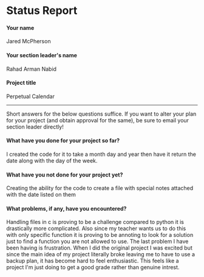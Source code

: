 # Status Report

#### Your name

Jared McPherson

#### Your section leader's name

Rahad Arman Nabid

#### Project title

Perpetual Calendar

***

Short answers for the below questions suffice. If you want to alter your plan for your project (and obtain approval for the same), be sure to email your section leader directly!

#### What have you done for your project so far?

I created the code for it to take a month day and year then have it return the date along with the day of the week.

#### What have you not done for your project yet?

Creating the ability for the code to create a file with special notes attached with the date listed on them

#### What problems, if any, have you encountered?


Handling files in c is proving to be a challenge compared to python it is drastically more complicated. Also since
my teacher wants us to do this with only specific function it is proving to be annoting to look for a solution just to find
a function you are not allowed to use. The last problem I have been having is frustration. When I did the original project I was excited but since the main idea of my project literally broke leaving me to have to use a backup plan, it has become hard to feel enthusiastic. This feels like a project I'm just doing to get a good grade rather than genuine intrest.

